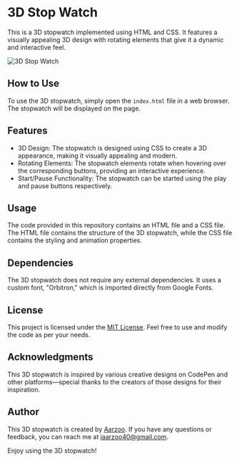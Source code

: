 # 3D Stop Watch

This is a 3D stopwatch implemented using HTML and CSS. It features a visually appealing 3D design with rotating elements that give it a dynamic and interactive feel.

![3D Stop Watch](https://assets.codepen.io/605876/Bear+%E2%80%93+2021+.png)

## How to Use

To use the 3D stopwatch, simply open the `index.html` file in a web browser. The stopwatch will be displayed on the page.

## Features

- 3D Design: The stopwatch is designed using CSS to create a 3D appearance, making it visually appealing and modern.
- Rotating Elements: The stopwatch elements rotate when hovering over the corresponding buttons, providing an interactive experience.
- Start/Pause Functionality: The stopwatch can be started using the play and pause buttons respectively.

## Usage

The code provided in this repository contains an HTML file and a CSS file. The HTML file contains the structure of the 3D stopwatch, while the CSS file contains the styling and animation properties.

## Dependencies

The 3D stopwatch does not require any external dependencies. It uses a custom font, "Orbitron," which is imported directly from Google Fonts.

## License

This project is licensed under the [MIT License](LICENSE). Feel free to use and modify the code as per your needs.

## Acknowledgments

This 3D stopwatch is inspired by various creative designs on CodePen and other platforms—special thanks to the creators of those designs for their inspiration.

## Author

This 3D stopwatch is created by [Aarzoo](https://twitter.com/Aarzoo75). If you have any questions or feedback, you can reach me at [iaarzoo40@gmail.com](mailto:iaarzoo40@gmail.com).

Enjoy using the 3D stopwatch!

